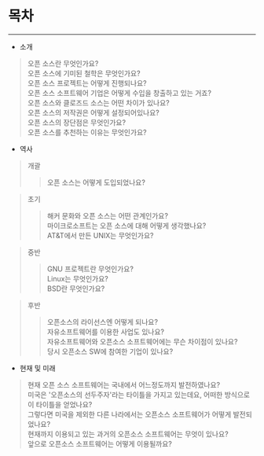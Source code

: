 # 목차
-----

- 소개  

> 오픈 소스란 무엇인가요?   
> 오픈 소스에 기미된 철학은 무엇인가요?  
> 오픈 소스 프로젝트는 어떻게 진행되나요?  
> 오픈 소스 소프트웨어 기업은 어떻게 수입을 창출하고 있는 거죠?  
> 오픈 소스와 클로즈드 소스는 어떤 차이가 있나요?  
> 오픈 소스의 저작권은 어떻게 설정되어있나요?  
> 오픈 소스의 장단점은 무엇인가요?  
> 오픈 소스를 추천하는 이유는 무엇인가요?  
 

- 역사  

> 개괄  
>> 오픈 소스는 어떻게 도입되었나요?  

> 초기  
>> 해커 문화와 오픈 소스는 어떤 관계인가요?   
>> 마이크로소프트는 오픈 소스에 대해 어떻게 생각했나요?  
>> AT&T에서 만든 UNIX는 무엇인가요?  

> 중반  
>> GNU 프로젝트란 무엇인가요?  
>> Linux는 무엇인가요?  
>> BSD란 무엇인가요?  

> 후반  
>> 오픈소스의 라이선스엔 어떻게 되나요?  
>> 자유소프트웨어를 이용한 사업도 있나요?  
>> 자유소프트웨어와 오픈소스 소프트웨어에는 무슨 차이점이 있나요?  
>> 당시 오픈소스 SW에 참여한 기업이 있나요?  

- 현재 및 미래
> 현재 오픈 소스 소프트웨어는 국내에서 어느정도까지 발전하였나요?  
> 미국은 '오픈소스의 선두주자'라는 타이틀을 가지고 있는데요, 어떠한 방식으로 이 타이틀을 얻었나요?  
> 그렇다면 미국을 제외한 다른 나라에서는 오픈소스 소프트웨어가 어떻게 발전되었나요?  
> 현재까지 이용되고 있는 과거의 오픈소스 소프트웨어는 무엇이 있나요?  
> 앞으로 오픈소스 소프트웨어는 어떻게 이용될까요?  
